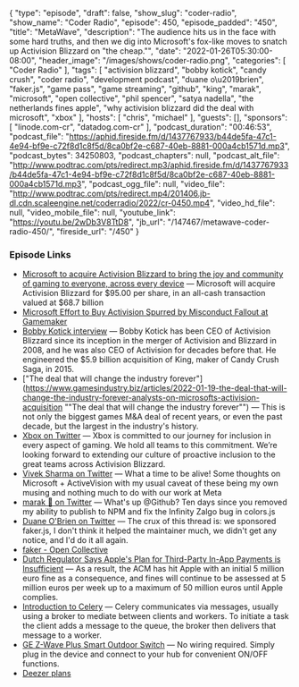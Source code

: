 {
  "type": "episode",
  "draft": false,
  "show_slug": "coder-radio",
  "show_name": "Coder Radio",
  "episode": 450,
  "episode_padded": "450",
  "title": "MetaWave",
  "description": "The audience hits us in the face with some hard truths, and then we dig into Microsoft's fox-like moves to snatch up Activision Blizzard on \"the cheap.\"",
  "date": "2022-01-26T05:30:00-08:00",
  "header_image": "/images/shows/coder-radio.png",
  "categories": [
    "Coder Radio"
  ],
  "tags": [
    "activision blizzard",
    "bobby kotick",
    "candy crush",
    "coder radio",
    "development podcast",
    "duane o\u2019brien",
    "faker.js",
    "game pass",
    "game streaming",
    "github",
    "king",
    "marak",
    "microsoft",
    "open collective",
    "phil spencer",
    "satya nadella",
    "the netherlands fines apple",
    "why activision blizzard did the deal with microsoft",
    "xbox"
  ],
  "hosts": [
    "chris",
    "michael"
  ],
  "guests": [],
  "sponsors": [
    "linode.com-cr",
    "datadog.com-cr"
  ],
  "podcast_duration": "00:46:53",
  "podcast_file": "https://aphid.fireside.fm/d/1437767933/b44de5fa-47c1-4e94-bf9e-c72f8d1c8f5d/8ca0bf2e-c687-40eb-8881-000a4cb1571d.mp3",
  "podcast_bytes": 34250803,
  "podcast_chapters": null,
  "podcast_alt_file": "http://www.podtrac.com/pts/redirect.mp3/aphid.fireside.fm/d/1437767933/b44de5fa-47c1-4e94-bf9e-c72f8d1c8f5d/8ca0bf2e-c687-40eb-8881-000a4cb1571d.mp3",
  "podcast_ogg_file": null,
  "video_file": "http://www.podtrac.com/pts/redirect.mp4/201406.jb-dl.cdn.scaleengine.net/coderradio/2022/cr-0450.mp4",
  "video_hd_file": null,
  "video_mobile_file": null,
  "youtube_link": "https://youtu.be/2wDb3V8TtD8",
  "jb_url": "/147467/metawave-coder-radio-450/",
  "fireside_url": "/450"
}


### Episode Links

  * [Microsoft to acquire Activision Blizzard to bring the joy and community of gaming to everyone, across every device](https://news.microsoft.com/2022/01/18/microsoft-to-acquire-activision-blizzard-to-bring-the-joy-and-community-of-gaming-to-everyone-across-every-device/ "Microsoft to acquire Activision Blizzard to bring the joy and community of gaming to everyone, across every device") — Microsoft will acquire Activision Blizzard for $95.00 per share, in an all-cash transaction valued at $68.7 billion
  * [Microsoft Effort to Buy Activision Spurred by Misconduct Fallout at Gamemaker](https://www.bloomberg.com/news/articles/2022-01-19/microsoft-effort-to-buy-activision-spurred-by-misconduct-fallout-at-gamemaker "Microsoft Effort to Buy Activision Spurred by Misconduct Fallout at Gamemaker")
  * [Bobby Kotick interview](https://venturebeat.com/2022/01/18/bobby-kotick-interview-why-activision-blizzard-did-the-deal-with-microsoft/ "Bobby Kotick interview") — Bobby Kotick has been CEO of Activision Blizzard since its inception in the merger of Activision and Blizzard in 2008, and he was also CEO of Activision for decades before that. He engineered the $5.9 billion acquisition of King, maker of Candy Crush Saga, in 2015.
  * ["The deal that will change the industry forever"](https://www.gamesindustry.biz/articles/2022-01-19-the-deal-that-will-change-the-industry-forever-analysts-on-microsofts-activision-acquisition ""The deal that will change the industry forever"") — This is not only the biggest games M&A deal of recent years, or even the past decade, but the largest in the industry's history.
  * [Xbox on Twitter](https://twitter.com/xbox/status/1483431182029111297 "Xbox on Twitter") — Xbox is committed to our journey for inclusion in every aspect of gaming. We hold all teams to this commitment. We’re looking forward to extending our culture of proactive inclusion to the great teams across Activision Blizzard.
  * [Vivek Sharma on Twitter](https://twitter.com/pucknorris/status/1483515558947524610 "Vivek Sharma on Twitter") — What a time to be alive! Some thoughts on Microsoft + ActiveVision with my usual caveat of these being my own musing and nothing much to do with our work at Meta
  * [marak 🗿 on Twitter](https://twitter.com/marak/status/1484185867027685376 "marak 🗿 on Twitter") — What's up @Github? Ten days since you removed my ability to publish to NPM and fix the Infinity Zalgo bug in colors.js
  * [Duane O'Brien on Twitter](https://twitter.com/DuaneOBrien/status/1484602958717149185 "Duane O'Brien on Twitter") — The crux of this thread is: we sponsored faker.js, I don't think it helped the maintainer much, we didn't get any notice, and I'd do it all again.
  * [faker - Open Collective](https://opencollective.com/fakerjs "faker - Open Collective")
  * [Dutch Regulator Says Apple's Plan for Third-Party In-App Payments is Insufficient](https://www.macrumors.com/2022/01/24/dutch-third-party-iap-plan-insufficient/?scrolla=5eb6d68b7fedc32c19ef33b4 "Dutch Regulator Says Apple's Plan for Third-Party In-App Payments is Insufficient") — As a result, the ACM has hit Apple with an initial 5 million euro fine as a consequence, and fines will continue to be assessed at 5 million euros per week up to a maximum of 50 million euros until Apple complies.
  * [Introduction to Celery](https://docs.celeryproject.org/en/stable/getting-started/introduction.html "Introduction to Celery") — Celery communicates via messages, usually using a broker to mediate between clients and workers. To initiate a task the client adds a message to the queue, the broker then delivers that message to a worker.
  * [GE Z-Wave Plus Smart Outdoor Switch](https://www.amazon.com/gp/product/B06W9NWFM3/ref=ppx_yo_dt_b_search_asin_title?ie=UTF8&psc=1 "GE Z-Wave Plus Smart Outdoor Switch") — No wiring required. Simply plug in the device and connect to your hub for convenient ON/OFF functions. 
  * [Deezer plans](https://www.deezer.com/us/offers "Deezer plans")


